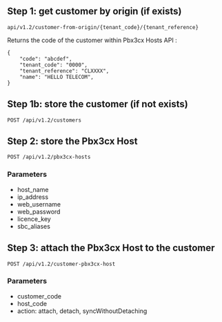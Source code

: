 ##  Step 1: get customer by origin (if exists)

```
api/v1.2/customer-from-origin/{tenant_code}/{tenant_reference}
```

Returns the code of the customer within Pbx3cx Hosts API :

```
{
	"code": "abcdef",
	"tenant_code": "0000",
	"tenant_reference": "CLXXXX",
	"name": "HELLO TELECOM",
}
```

## Step 1b: store the customer (if not exists)

```
POST /api/v1.2/customers
```

## Step 2: store the Pbx3cx Host

```
POST /api/v1.2/pbx3cx-hosts
```

### Parameters

- host_name
- ip_address
- web_username
- web_password
- licence_key
- sbc_aliases
## Step 3: attach the Pbx3cx Host to the customer

```
POST /api/v1.2/customer-pbx3cx-host
```

### Parameters
- customer_code
- host_code
- action: attach, detach, syncWithoutDetaching
